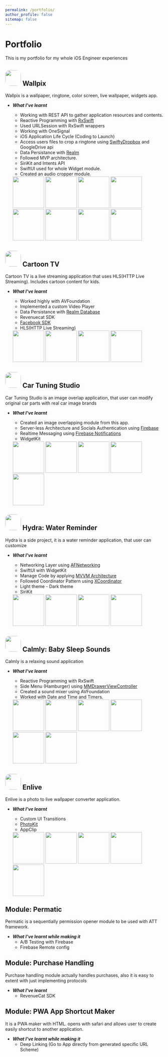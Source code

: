 ```yaml
---
permalink: /portfolio/
author_profile: false
sitemap: false
---
```


# Portfolio
This is my portfolio for my whole iOS Engineer experiences

## <img src="wallpix-icon.png" width="50" style="border-radius:30%"> Wallpix
  
Wallpix is a wallpaper, ringtone, color screen, live wallpaper, widgets app.
* _**What I've learnt**_
  * Working with REST API to gather application resources and contents.
  * Reactive Programming with [RxSwift](https://github.com/ReactiveX/RxSwift)
  * Used URLSession with RxSwift wrappers
  * Working with OneSignal
  * iOS Application Life Cycle (Coding to Launch)
  * Access users files to crop a ringtone using [SwiftyDropbox](https://github.com/dropbox/SwiftyDropbox) and GoogleDrive api
  * Data Persistance with [Realm](https://developer.apple.com/library/ios///documentation/Cocoa/Conceptual/CoreData/index.html)
  * Followed MVP architecture.
  * SiriKit and Intents API
  * SwiftUI used for whole Widget module.
  * Created an audio cropper module.

  <img src="/assets/portfolio_images/wallpix.png" width="100">
  <img src="/assets/portfolio_images/wallpix(1).png" width="100">
  <img src="/assets/portfolio_images/wallpix(2).png" width="100">
  <img src="/assets/portfolio_images/wallpix(3).png" width="100">
  <img src="/assets/portfolio_images/wallpix(4).png" width="100">
  <img src="/assets/portfolio_images/wallpix(5).png" width="100">
  <img src="/assets/portfolio_images/wallpix(6).png" width="100">
  <img src="/assets/portfolio_images/wallpix(7).png" width="100">

## <img src="icon-cartoon.png" width="50" style="border-radius:30%"> Cartoon TV

Cartoon TV is a live streaming application that uses HLS(HTTP Live Streaming). Includes cartoon content for kids.

* _**What I've learnt**_
  * Worked highly with AVFoundation
  * Implemented a custom Video Player
  * Data Persistance with [Realm Database](https://github.com/realm/realm-cocoa)
  * Revenuecat SDK
  * [Facebook SDK](https://developers.facebook.com/docs/ios/)
  * HLS(HTTP Live Streaming)

  <img src="/assets/portfolio_images/cartoon1.png" width="100">
  <img src="/assets/portfolio_images/cartoon2.png" width="100">
  <img src="/assets/portfolio_images/cartoon3.png" width="100">
  <img src="/assets/portfolio_images/cartoon4.png" width="100">

## <img src="car-tuning-icon.png" width="50" style="border-radius:30%"> Car Tuning Studio

Car Tuning Studio is an image overlap application, that user can modify original car parts with real car image brands

* _**What I've learnt**_
  * Created an image overlapping module from this app.
  * Server-less Architecture and Socials Authentication using [Firebase](https://firebase.google.com)
  * Realtime Messaging using [Firebase Notifications](https://firebase.google.com/docs/notifications/)
  * WidgetKit
  
  <img src="/assets/portfolio_images/car1.png" width="100">
  <img src="/assets/portfolio_images/car2.png" width="100">
  <img src="/assets/portfolio_images/car3.png" width="100">
  <img src="/assets/portfolio_images/car4.png" width="100">
  <img src="/assets/portfolio_images/car5.png" width="100">


## <img src="hydra-icon.png" width="50" style="border-radius:30%"> Hydra: Water Reminder

Hydra is a side project, it is a water reminder application, that user can customize 

* _**What I've learnt**_  
  * Networking Layer using [AFNetworking](https://github.com/AFNetworking/AFNetworking)
  * SwiftUI with WidgetKit
  * Manage Code by applying [MVVM Architecture](https://www.objc.io/issues/13-architecture/mvvm/)
  * Followed Coordinator Pattern using [XCoordinator](https://github.com/quickbirdstudios/XCoordinator)
  * Light theme - Dark theme
  * SiriKit


  <img src="/assets/portfolio_images/water1.png" width="100">
  <img src="/assets/portfolio_images/water2.png" width="100">
  <img src="/assets/portfolio_images/water3.png" width="100">
  <img src="/assets/portfolio_images/water4.png" width="100">

## <img src="calmly-icon.png" width="50" style="border-radius:30%"> Calmly: Baby Sleep Sounds

Calmly is a relaxing sound application

* _**What I've learnt**_

  * Reactive Programming with RxSwift 
  * Side Menu (Hamburger) using [MMDrawerViewController](https://github.com/mutualmobile/MMDrawerController)
  * Created a sound mixer using AVFoundation
  * Worked with Date and Time and Timers.

  <img src="/assets/portfolio_images/calmly1.png" width="100">
  <img src="/assets/portfolio_images/calmly2.png" width="100">
  <img src="/assets/portfolio_images/calmly3.png" width="100">
  <img src="/assets/portfolio_images/calmly4.png" width="100">
  <img src="/assets/portfolio_images/calmly5.png" width="100">
  <img src="/assets/portfolio_images/calmly6.png" width="100">


## <img src="icon-enlive.png" width="50" style="border-radius:30%"> Enlive
  Enlive is a photo to live wallpaper converter application.

* _**What I've learnt**_
  
  * Custom UI Transitions
  * [PhotoKit](https://developer.apple.com/documentation/photokit)
  * AppClip
  

  <img src="/assets/portfolio_images/enlive1.png" width="100">
  <img src="/assets/portfolio_images/enlive2.png" width="100">
  <img src="/assets/portfolio_images/enlive3.png" width="100">
  <img src="/assets/portfolio_images/enlive4.png" width="100">
  <img src="/assets/portfolio_images/enlive5.png" width="100">


## Module: Permatic
Permatic is a sequentially permission opener module to be used with ATT framework.

* _**What I've learnt while making it**_
  * A/B Testing with Firebase
  * Firebase Remote config


## Module: Purchase Handling

Purchase handling module actually handles purchases, also it is easy to extent with just implementing protocols

* _**What I've learnt**_
  * RevenueCat SDK

## Module: PWA App Shortcut Maker

It is a PWA maker with HTML. opens with safari and allows user to create easily shortcut to another application.

* _**What I've learnt while making it**_
  * Deep Linking (Go to App directly from generated specific URL Scheme)
